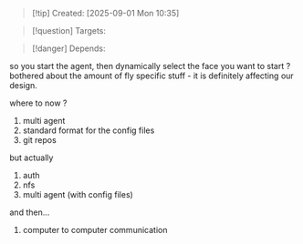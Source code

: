 
>[!tip] Created: [2025-09-01 Mon 10:35]

>[!question] Targets: 

>[!danger] Depends: 



so you start the agent, then dynamically select the face you want to start ?
bothered about the amount of fly specific stuff - it is definitely affecting our design.

where to now ?

1. multi agent
2. standard format for the config files
3. git repos

but actually
1. auth
2. nfs
3. multi agent (with config files) 

and then...
1. computer to computer communication